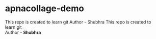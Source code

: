 # apnacollage-demo
This repo is created to learn git
Author - Shubhra
This repo is created to learn git<br>
Author - <b>Shubhra<b>
